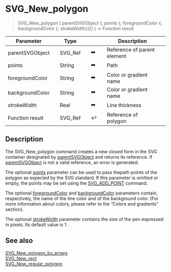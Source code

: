 <!-- nodeReference := SVG_New_polygon ( parentReference ; path ; strokeColor ; fillColor ; strokeWidth )
 -> parentReference (Text)
 -> path (Text)
 -> strokeColor (Text)
 -> fillColor (Text)
 -> strokeWidth (Real)
 <- nodeReference (Text)-->
# SVG_New_polygon

> SVG_New_polygon ( parentSVGObject {; points {; foregroundColor {; backgroundColor {; strokeWidth}}}} ) -> Function result

| Parameter |     | Type |     |     |     | Description |     |
| --- | --- | --- | --- | --- | --- | --- | --- |
| parentSVGObject |     | SVG_Ref |     | ➡️ |     | Reference of parent element |     |
| points |     | String |     | ➡️ |     | Path |     |
| foregroundColor |     | String |     | ➡️ |     | Color or gradient name |     |
| backgroundColor |     | String |     | ➡️ |     | Color or gradient name |     |
| strokeWidth |     | Real |     | ➡️ |     | Line thickness |     |
| Function result |     | SVG_Ref |     | ↩️ |     | Reference of polygon |     |

## Description

The SVG_New_polygon command creates a new closed form in the SVG container designated by [parentSVGObject](## "Reference of parent element") and returns its reference. If [parentSVGObject](## "Reference of parent element") is not a valid reference, an error is generated.

The optional [points](## "Path") parameter can be used to pass thepath points of the polygon as expected by the SVG standard. If this parameter is omitted or empty, the points may be set using the [SVG_ADD_POINT](SVG_ADD_POINT.md)  command.

The optional [foregroundColor](## "Color or gradient name") and [backgroundColor](## "Color or gradient name") parameters contain, respectively, the name of the line color and of the background color. (For more information about colors, please refer to the ”Colors and gradients” section).

The optional [strokeWidth](## "Line thickness") parameter contains the size of the pen expressed in pixels. Its default value is 1.

## See also

[SVG_New_polygon_by_arrays](SVG_New_polygon_by_arrays.md)  
[SVG_New_rect](SVG_New_rect.md)  
[SVG_New_regular_polygon](SVG_New_regular_polygon.md)
